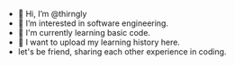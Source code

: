 - 👋 Hi, I’m @thirngly
- 👀 I’m interested in software engineering.
- 🌱 I'm currently learning basic code.
- 💞️ I want to upload my learning history here.
- let's be friend, sharing each other experience in coding.

<!---
thirngly/thirngly is a ✨ special ✨ repository because its `THIRNGLY.md` (this file) appears on your GitHub profile.
You can click the Preview link to take a look at your changes.
--->
